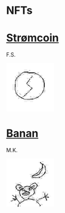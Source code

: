 # NFTs
# [Strømcoin](https://explorer-xp.avax.network/asset/acQvLuqBArX9Ywg9vBMvZXCwNxGK2SRHdk4XLonsV5HcC1RAs)
F.S.

![Strømcoin](Strømcoin/Strømcoin.jpg "Strømcoin")

# [Banan](https://explorer-xp.avax.network/asset/2FYfnanhaCN75aZ28LVG317zkrxeAXMxRvv3BMBjjjrvyKcqVz)
M.K.

![Banan](Banan/Banan.jpg "Banan")
